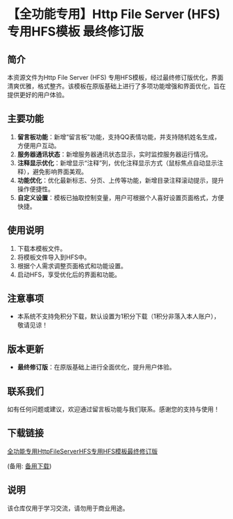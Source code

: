 # 【全功能专用】Http File Server (HFS) 专用HFS模板 最终修订版

## 简介

本资源文件为Http File Server (HFS) 专用HFS模板，经过最终修订版优化，界面清爽优雅，格式整齐。该模板在原版基础上进行了多项功能增强和界面优化，旨在提供更好的用户体验。

## 主要功能

1. **留言板功能**：新增“留言板”功能，支持QQ表情功能，并支持随机姓名生成，方便用户互动。
2. **服务器通讯状态**：新增服务器通讯状态显示，实时监控服务器运行情况。
3. **注释显示优化**：新增显示“注释”列，优化注释显示方式（鼠标焦点自动显示注释），避免影响界面美观。
4. **功能优化**：优化最新标志、分页、上传等功能，新增目录注释滚动提示，提升操作便捷性。
5. **自定义设置**：模板已抽取控制变量，用户可根据个人喜好设置页面格式，方便快捷。

## 使用说明

1. 下载本模板文件。
2. 将模板文件导入到HFS中。
3. 根据个人需求调整页面格式和功能设置。
4. 启动HFS，享受优化后的界面和功能。

## 注意事项

- 本系统不支持免积分下载，默认设置为1积分下载（1积分非落入本人账户），敬请见谅！

## 版本更新

- **最终修订版**：在原版基础上进行全面优化，提升用户体验。

## 联系我们

如有任何问题或建议，欢迎通过留言板功能与我们联系。感谢您的支持与使用！

## 下载链接
[全功能专用HttpFileServerHFS专用HFS模板最终修订版](https://pan.quark.cn/s/476e20554c82) 

(备用: [备用下载](https://pan.baidu.com/s/1fKbOyXKEohse5Wu-BII1oQ?pwd=1234))

## 说明

该仓库仅用于学习交流，请勿用于商业用途。
